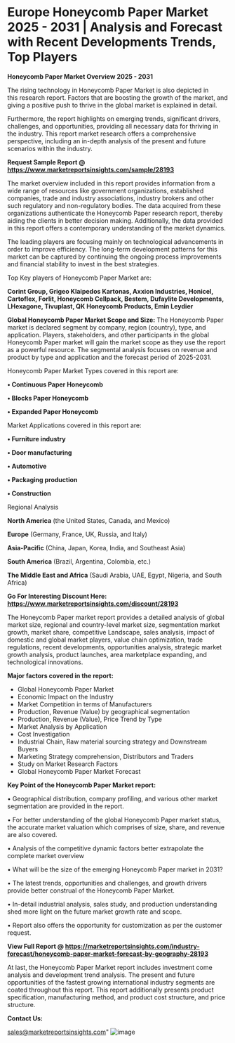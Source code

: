 # Europe Honeycomb Paper Market 2025 - 2031 | Analysis and Forecast with Recent Developments Trends, Top Players

<Strong> Honeycomb Paper Market Overview 2025 - 2031</strong>

The rising technology in Honeycomb Paper Market is also depicted in this research report. Factors that are boosting the growth of the market, and giving a positive push to thrive in the global market is explained in detail.

Furthermore, the report highlights on emerging trends, significant drivers, challenges, and opportunities, providing all necessary data for thriving in the industry. This report market research offers a comprehensive perspective, including an in-depth analysis of the present and future scenarios within the industry.

<strong>Request Sample Report @ <a href=https://www.marketreportsinsights.com/sample/28193>https://www.marketreportsinsights.com/sample/28193</a></strong>

The market overview included in this report provides information from a wide range of resources like government organizations, established companies, trade and industry associations, industry brokers and other such regulatory and non-regulatory bodies. The data acquired from these organizations authenticate the Honeycomb Paper research report, thereby aiding the clients in better decision making. Additionally, the data provided in this report offers a contemporary understanding of the market dynamics.

The leading players are focusing mainly on technological advancements in order to improve efficiency. The long-term development patterns for this market can be captured by continuing the ongoing process improvements and financial stability to invest in the best strategies.

Top Key players of Honeycomb Paper Market are:

<strong>Corint Group, Grigeo Klaipedos Kartonas, Axxion Industries, Honicel, Cartoflex, Forlit, Honeycomb Cellpack, Bestem, Dufaylite Developments, LHexagone, Tivuplast, QK Honeycomb Products, Emin Leydier</strong>

<strong><b>Global Honeycomb Paper Market Scope and Size:</b></strong>
The Honeycomb Paper market is declared segment by company, region (country), type, and application. Players, stakeholders, and other participants in the global Honeycomb Paper market will gain the market scope as they use the report as a powerful resource. The segmental analysis focuses on revenue and product by type and application and the forecast period of 2025-2031.

Honeycomb Paper Market Types covered in this report are:

<strong>• Continuous Paper Honeycomb

• Blocks Paper Honeycomb

• Expanded Paper Honeycomb</strong>

Market Applications covered in this report are:

<strong>• Furniture industry

• Door manufacturing

• Automotive

• Packaging production

• Construction</strong> 

Regional Analysis

<strong>North America</strong> (the United States, Canada, and Mexico)

<strong>Europe</strong> (Germany, France, UK, Russia, and Italy)

<strong>Asia-Pacific</strong> (China, Japan, Korea, India, and Southeast Asia)

<strong>South America</strong> (Brazil, Argentina, Colombia, etc.)

<strong>The Middle East and Africa</strong> (Saudi Arabia, UAE, Egypt, Nigeria, and South Africa)

<strong>Go For Interesting Discount Here: <a href=https://www.marketreportsinsights.com/discount/28193>https://www.marketreportsinsights.com/discount/28193</a></strong>

The Honeycomb Paper market report provides a detailed analysis of global market size, regional and country-level market size, segmentation market growth, market share, competitive Landscape, sales analysis, impact of domestic and global market players, value chain optimization, trade regulations, recent developments, opportunities analysis, strategic market growth analysis, product launches, area marketplace expanding, and technological innovations.

<strong><b>Major factors covered in the report:</b></strong>
<ul>
  <li>Global Honeycomb Paper Market </li>
  <li>Economic Impact on the Industry</li>
  <li>Market Competition in terms of Manufacturers</li>
  <li>Production, Revenue (Value) by geographical segmentation</li>
  <li>Production, Revenue (Value), Price Trend by Type</li>
  <li>Market Analysis by Application</li>
  <li>Cost Investigation</li>
  <li>Industrial Chain, Raw material sourcing strategy and Downstream Buyers</li>
  <li>Marketing Strategy comprehension, Distributors and Traders</li>
  <li>Study on Market Research Factors</li>
  <li>Global Honeycomb Paper Market Forecast</li>
</ul>

<strong><b>Key Point of the Honeycomb Paper Market report:</b></strong>

• Geographical distribution, company profiling, and various other market segmentation are provided in the report.

• For better understanding of the global Honeycomb Paper market status, the accurate market valuation which comprises of size, share, and revenue are also covered.

• Analysis of the competitive dynamic factors better extrapolate the complete market overview

• What will be the size of the emerging Honeycomb Paper market in 2031?

• The latest trends, opportunities and challenges, and growth drivers provide better construal of the Honeycomb Paper Market.

• In-detail industrial analysis, sales study, and production understanding shed more light on the future market growth rate and scope.

• Report also offers the opportunity for customization as per the customer request.

<strong><b>View Full Report @ <a href=https://marketreportsinsights.com/industry-forecast/honeycomb-paper-market-forecast-by-geography-28193>https://marketreportsinsights.com/industry-forecast/honeycomb-paper-market-forecast-by-geography-28193</a></b></strong>


At last, the Honeycomb Paper Market report includes investment come analysis and development trend analysis. The present and future opportunities of the fastest growing international industry segments are coated throughout this report. This report additionally presents product specification, manufacturing method, and product cost structure, and price structure.

<strong>Contact Us:</strong>

sales@marketreportsinsights.com"
![image](https://github.com/user-attachments/assets/77f740c0-f937-4207-ab10-33fb4ed3706d)
